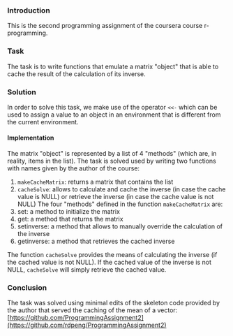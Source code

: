 ### Introduction

This is the second programming assignment of the coursera course 
r-programming.

### Task
The task is to write functions that emulate a matrix "object" that is 
able to cache the result of the calculation of its inverse.

### Solution
In order to solve this task, we make use of the operator  `<<-` 
which can be used to assign a value to an object in an environment 
that is different from the current environment. 

#### Implementation
The matrix "object" is represented by a list of 4 "methods" (which are, 
in reality, items in the list). 
The task is solved used by writing two functions with names given by the 
author of the course:  
1. `makeCacheMatrix`: returns a matrix that contains the list
2. `cacheSolve`: allows to calculate and cache the inverse 
    (in case the cache value is NULL) or retrieve the inverse 
    (in case the cache value is not NULL)
The four "methods" defined in the function `makeCacheMatrix` are:
1. set: a method to initialize the matrix
2. get: a method that returns the matrix
3. setinverse: a method that allows to manually override the calculation of the 
    inverse
4. getinverse: a method that retrieves the cached inverse 

The function `cacheSolve` provides the means of calculating the inverse 
(if the cached value is not NULL). If the cached value of the inverse is not NULL,
`cacheSolve` will simply retrieve the cached value.

### Conclusion
The task was solved using minimal edits of the skeleton code provided by the 
author that served the caching of the mean of a vector: 
[https://github.com/ProgrammingAssignment2](https://github.com/rdpeng/ProgrammingAssignment2)


